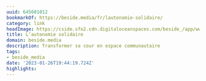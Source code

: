 ```yaml
---
uuid: 645601012
bookmarkOf: https://beside.media/fr/lautonomie-solidaire/
category: link
headImage: https://cside.sfo2.cdn.digitaloceanspaces.com/beside_/app/www/2020/06/Cali.CATHB-1513.jpg
title: L’autonomie solidaire
domain: beside.media
description: Transformer sa cour en espace communautaire
tags:
- beside_media
date: '2023-01-26T19:44:19.724Z'
highlights:
---
```



